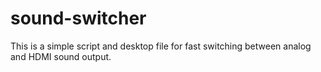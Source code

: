 # sound-switcher
This is a simple script and desktop file for fast switching between analog and HDMI sound output.
